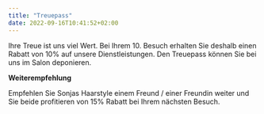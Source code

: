 ```yaml
---
title: "Treuepass"
date: 2022-09-16T10:41:52+02:00
---
```



Ihre Treue ist uns viel Wert. Bei Ihrem 10. Besuch erhalten Sie deshalb einen Rabatt von
10% auf unsere Dienstleistungen. Den Treuepass können Sie bei uns im Salon deponieren.

**Weiterempfehlung**

Empfehlen Sie Sonjas Haarstyle einem Freund / einer Freundin weiter und Sie beide profitieren von 15% Rabatt bei Ihrem nächsten Besuch.